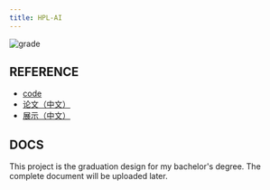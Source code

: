 ```yaml
---
title: HPL-AI
---
```


![grade](https://i.loli.net/2021/05/23/8QcJtLTwF1Upn46.png)

## REFERENCE

- [code](https://github.com/wu-kan/HPL-AI)
- [论文（中文）](https://wu-kan.github.io/sysu-thesis/main.pdf)
- [展示（中文）](https://wu-kan.github.io/sysu-thesis/presentation/pre.pdf)

## DOCS

This project is the graduation design for my bachelor's degree. The complete document will be uploaded later.
